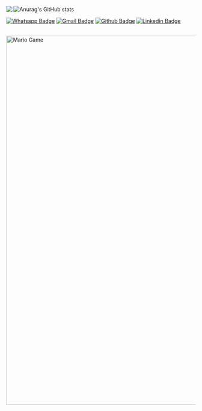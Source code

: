 
![Anurag's GitHub stats](https://github-readme-stats.vercel.app/api?username=cleberlucas&show_icons=true&theme=radical)
<a href="https://github.com/cleberlucas">
  <img align="left" src="https://github-readme-stats.vercel.app/api/top-langs/?username=cleberlucas&theme=dark&hide_langs_below=1" />
</a>
<br>


[![Whatsapp Badge](https://img.shields.io/badge/WhatsApp-25D366?style=for-the-badge&logo=whatsapp&logoColor=white&link=https://api.whatsapp.com/send?phone=5535997518278)](https://api.whatsapp.com/send?phone=5535997518278)
[![Gmail Badge](https://img.shields.io/badge/Gmail-D14836?style=for-the-badge&logo=gmail&logoColor=white&link=https://mail.google.com/mail/u/?authuser=clebersiber@gmail.com)](https://mail.google.com/mail/u/?authuser=clebersiber@gmail.com)
[![Github Badge](https://img.shields.io/badge/-Github-000?style=flat-square&logo=Github&logoColor=white&link=https://github.com/cleberlucas)](https://github.com/cleberlucas)
[![Linkedin Badge](https://img.shields.io/badge/-LinkedIn-blue?style=flat-square&logo=Linkedin&logoColor=white&link=https://www.linkedin.com/in/cleber-lucas-599bb11b2/)](https://www.linkedin.com/in/cleber-lucas-599bb11b2/)

<br>
<img src="https://github.com/TheDudeThatCode/TheDudeThatCode/blob/master/Assets/Mario_Gameplay.gif" alt="Mario Game" width="980">
<br>
